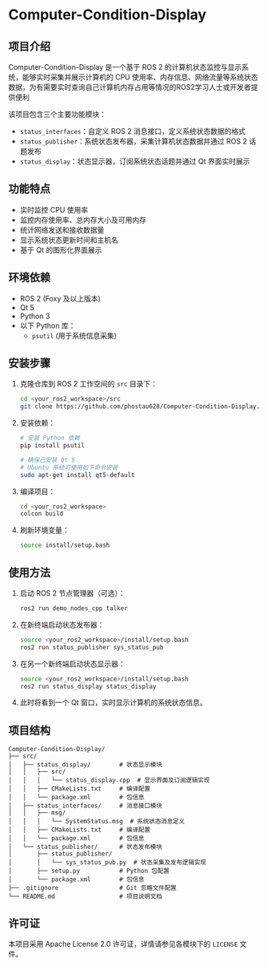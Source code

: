 # Computer-Condition-Display

## 项目介绍
Computer-Condition-Display 是一个基于 ROS 2 的计算机状态监控与显示系统，能够实时采集并展示计算机的 CPU 使用率、内存信息、网络流量等系统状态数据，为有需要实时查询自己计算机内存占用等情况的ROS2学习人士或开发者提供便利

该项目包含三个主要功能模块：
- `status_interfaces`：自定义 ROS 2 消息接口，定义系统状态数据的格式
- `status_publisher`：系统状态发布器，采集计算机状态数据并通过 ROS 2 话题发布
- `status_display`：状态显示器，订阅系统状态话题并通过 Qt 界面实时展示

## 功能特点
- 实时监控 CPU 使用率
- 监控内存使用率、总内存大小及可用内存
- 统计网络发送和接收数据量
- 显示系统状态更新时间和主机名
- 基于 Qt 的图形化界面展示

## 环境依赖
- ROS 2 (Foxy 及以上版本)
- Qt 5
- Python 3
- 以下 Python 库：
  - `psutil` (用于系统信息采集)

## 安装步骤

1. 克隆仓库到 ROS 2 工作空间的 `src` 目录下：
   ```bash
   cd <your_ros2_workspace>/src
   git clone https://github.com/phostau628/Computer-Condition-Display.git
   ```

2. 安装依赖：
   ```bash
   # 安装 Python 依赖
   pip install psutil
   
   # 确保已安装 Qt 5
   # Ubuntu 系统可使用如下命令安装
   sudo apt-get install qt5-default
   ```

3. 编译项目：
   ```bash
   cd <your_ros2_workspace>
   colcon build
   ```

4. 刷新环境变量：
   ```bash
   source install/setup.bash
   ```

## 使用方法

1. 启动 ROS 2 节点管理器（可选）：
   ```bash
   ros2 run demo_nodes_cpp talker
   ```

2. 在新终端启动状态发布器：
   ```bash
   source <your_ros2_workspace>/install/setup.bash
   ros2 run status_publisher sys_status_pub
   ```

3. 在另一个新终端启动状态显示器：
   ```bash
   source <your_ros2_workspace>/install/setup.bash
   ros2 run status_display status_display
   ```

4. 此时将看到一个 Qt 窗口，实时显示计算机的系统状态信息。

## 项目结构
```
Computer-Condition-Display/
├── src/
│   ├── status_display/        # 状态显示模块
│   │   ├── src/
│   │   │   └── status_display.cpp  # 显示界面及订阅逻辑实现
│   │   ├── CMakeLists.txt     # 编译配置
│   │   └── package.xml        # 包信息
│   ├── status_interfaces/     # 消息接口模块
│   │   ├── msg/
│   │   │   └── SystemStatus.msg  # 系统状态消息定义
│   │   ├── CMakeLists.txt     # 编译配置
│   │   └── package.xml        # 包信息
│   └── status_publisher/      # 状态发布模块
│       ├── status_publisher/
│       │   └── sys_status_pub.py  # 状态采集及发布逻辑实现
│       ├── setup.py           # Python 包配置
│       └── package.xml        # 包信息
├── .gitignore                 # Git 忽略文件配置
└── README.md                  # 项目说明文档
```

## 许可证
本项目采用 Apache License 2.0 许可证，详情请参见各模块下的 `LICENSE` 文件。
